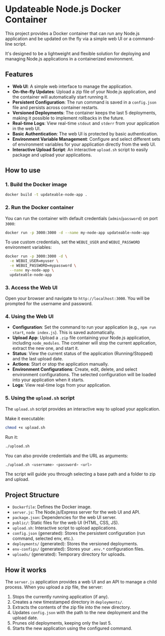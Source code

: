 # Updateable Node.js Docker Container

This project provides a Docker container that can run any Node.js application and be updated on the fly via a simple web UI or a command-line script.

It's designed to be a lightweight and flexible solution for deploying and managing Node.js applications in a containerized environment.

## Features

- **Web UI**: A simple web interface to manage the application.
- **On-the-fly Updates**: Upload a zip file of your Node.js application, and the container will automatically start running it.
- **Persistent Configuration**: The run command is saved in a `config.json` file and persists across container restarts.
- **Versioned Deployments**: The container keeps the last 5 deployments, making it possible to implement rollbacks in the future.
- **Real-time Logs**: View real-time `stdout` and `stderr` from your application in the web UI.
- **Basic Authentication**: The web UI is protected by basic authentication.
- **Environment Variable Management**: Configure and select different sets of environment variables for your application directly from the web UI.
- **Interactive Upload Script**: An interactive `upload.sh` script to easily package and upload your applications.

## How to use

### 1. Build the Docker image

```bash
docker build -t updateable-node-app .
```

### 2. Run the Docker container

You can run the container with default credentials (`admin`/`password`) on port `3000`:

```bash
docker run -p 3000:3000 -d --name my-node-app updateable-node-app
```

To use custom credentials, set the `WEBUI_USER` and `WEBUI_PASSWORD` environment variables:

```bash
docker run -p 3000:3000 -d \
  -e WEBUI_USER=myuser \
  -e WEBUI_PASSWORD=mypassword \
  --name my-node-app \
  updateable-node-app
```

### 3. Access the Web UI

Open your browser and navigate to `http://localhost:3000`. You will be prompted for the username and password.

### 4. Using the Web UI

- **Configuration**: Set the command to run your application (e.g., `npm run start`, `node index.js`). This is saved automatically.
- **Upload App**: Upload a `.zip` file containing your Node.js application, including `node_modules`. The container will stop the current application, extract the new one, and start it.
- **Status**: View the current status of the application (Running/Stopped) and the last upload date.
- **Actions**: Start or stop the application manually.
- **Environment Configurations**: Create, edit, delete, and select environment configurations. The selected configuration will be loaded into your application when it starts.
- **Logs**: View real-time logs from your application.

### 5. Using the `upload.sh` script

The `upload.sh` script provides an interactive way to upload your application.

Make it executable:
```bash
chmod +x upload.sh
```

Run it:
```bash
./upload.sh
```

You can also provide credentials and the URL as arguments:
```bash
./upload.sh <username> <password> <url>
```

The script will guide you through selecting a base path and a folder to zip and upload.

## Project Structure

- `Dockerfile`: Defines the Docker image.
- `server.js`: The Node.js/Express server for the web UI and API.
- `package.json`: Dependencies for the web UI server.
- `public/`: Static files for the web UI (HTML, CSS, JS).
- `upload.sh`: Interactive script to upload applications.
- `config.json` (generated): Stores the persistent configuration (run command, selected env, etc.).
- `deployments/` (generated): Stores the versioned deployments.
- `env-configs/` (generated): Stores your `.env.*` configuration files.
- `uploads/` (generated): Temporary directory for uploads.

## How it works

The `server.js` application provides a web UI and an API to manage a child process. When you upload a zip file, the server:
1. Stops the currently running application (if any).
2. Creates a new timestamped directory in `deployments/`.
3. Extracts the contents of the zip file into the new directory.
4. Updates `config.json` with the path to the new deployment and the upload date.
5. Prunes old deployments, keeping only the last 5.
6. Starts the new application using the configured command.
